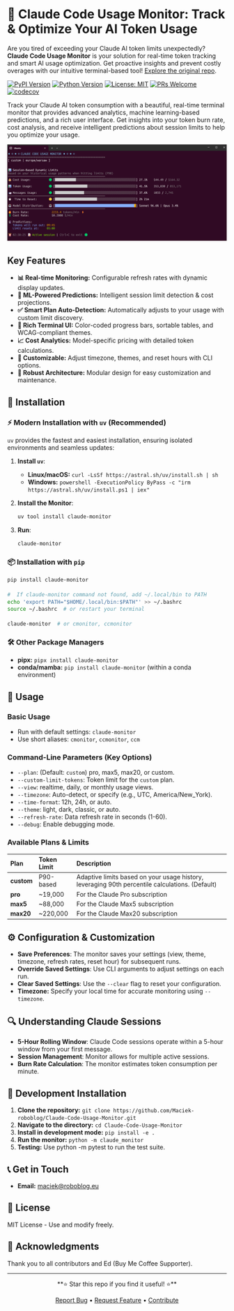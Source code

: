 # 🚀 Claude Code Usage Monitor: Track & Optimize Your AI Token Usage

Are you tired of exceeding your Claude AI token limits unexpectedly?  **Claude Code Usage Monitor** is your solution for real-time token tracking and smart AI usage optimization.  Get proactive insights and prevent costly overages with our intuitive terminal-based tool!  [Explore the original repo](https://github.com/Maciek-roboblog/Claude-Code-Usage-Monitor).

[![PyPI Version](https://img.shields.io/pypi/v/claude-monitor.svg)](https://pypi.org/project/claude-monitor/)
[![Python Version](https://img.shields.io/badge/python-3.9+-blue.svg)](https://python.org)
[![License: MIT](https://img.shields.io/badge/License-MIT-yellow.svg)](https://opensource.org/licenses/MIT)
[![PRs Welcome](https://img.shields.io/badge/PRs-welcome-brightgreen.svg)](http://makeapullrequest.com)
[![codecov](https://codecov.io/gh/Maciek-roboblog/Claude-Code-Usage-Monitor/branch/main/graph/badge.svg)](https://codecov.io/gh/Maciek-roboblog/Claude-Code-Usage-Monitor)

Track your Claude AI token consumption with a beautiful, real-time terminal monitor that provides advanced analytics, machine learning-based predictions, and a rich user interface.  Get insights into your token burn rate, cost analysis, and receive intelligent predictions about session limits to help you optimize your usage.

![Claude Token Monitor Screenshot](https://raw.githubusercontent.com/Maciek-roboblog/Claude-Code-Usage-Monitor/main/doc/scnew.png)

## Key Features

*   **📊 Real-time Monitoring:** Configurable refresh rates with dynamic display updates.
*   **🔮 ML-Powered Predictions:** Intelligent session limit detection & cost projections.
*   **✅ Smart Plan Auto-Detection:** Automatically adjusts to your usage with custom limit discovery.
*   **🎨 Rich Terminal UI:** Color-coded progress bars, sortable tables, and WCAG-compliant themes.
*   **📈 Cost Analytics:** Model-specific pricing with detailed token calculations.
*   **🚀 Customizable:** Adjust timezone, themes, and reset hours with CLI options.
*   **💪 Robust Architecture:** Modular design for easy customization and maintenance.

## 🚀 Installation

### ⚡ Modern Installation with `uv` (Recommended)

`uv` provides the fastest and easiest installation, ensuring isolated environments and seamless updates:

1.  **Install `uv`**:

    *   **Linux/macOS:** `curl -LsSf https://astral.sh/uv/install.sh | sh`
    *   **Windows:** `powershell -ExecutionPolicy ByPass -c "irm https://astral.sh/uv/install.ps1 | iex"`

2.  **Install the Monitor**:

    ```bash
    uv tool install claude-monitor
    ```

3.  **Run**:

    ```bash
    claude-monitor
    ```

### 📦 Installation with `pip`

```bash
pip install claude-monitor

#  If claude-monitor command not found, add ~/.local/bin to PATH
echo 'export PATH="$HOME/.local/bin:$PATH"' >> ~/.bashrc
source ~/.bashrc  # or restart your terminal

claude-monitor  # or cmonitor, ccmonitor
```

### 🛠️ Other Package Managers

*   **pipx:** `pipx install claude-monitor`
*   **conda/mamba:**  `pip install claude-monitor`  (within a conda environment)

## 📖 Usage

### Basic Usage

*   Run with default settings: `claude-monitor`
*   Use short aliases: `cmonitor`, `ccmonitor`, `ccm`

### Command-Line Parameters (Key Options)

*   `--plan`: (Default: `custom`) pro, max5, max20, or custom.
*   `--custom-limit-tokens`: Token limit for the `custom` plan.
*   `--view`: realtime, daily, or monthly usage views.
*   `--timezone`: Auto-detect, or specify (e.g., UTC, America/New_York).
*   `--time-format`: 12h, 24h, or auto.
*   `--theme`: light, dark, classic, or auto.
*   `--refresh-rate`: Data refresh rate in seconds (1-60).
*   `--debug`: Enable debugging mode.

### Available Plans & Limits

| Plan          | Token Limit  | Description                                                                                                                                                               |
| :------------ | :----------- | :------------------------------------------------------------------------------------------------------------------------------------------------------------------------ |
| **custom**    | P90-based    | Adaptive limits based on your usage history, leveraging 90th percentile calculations. (Default)                                                                           |
| **pro**       | ~19,000      | For the Claude Pro subscription                                                                                                                                             |
| **max5**      | ~88,000      | For the Claude Max5 subscription                                                                                                                                            |
| **max20**     | ~220,000     | For the Claude Max20 subscription                                                                                                                                           |

## ⚙️  Configuration & Customization

*   **Save Preferences**:  The monitor saves your settings (view, theme, timezone, refresh rates, reset hour) for subsequent runs.
*   **Override Saved Settings**:  Use CLI arguments to adjust settings on each run.
*   **Clear Saved Settings**:  Use the `--clear` flag to reset your configuration.
*   **Timezone:**  Specify your local time for accurate monitoring using `--timezone`.

## 🔍 Understanding Claude Sessions

*   **5-Hour Rolling Window**: Claude Code sessions operate within a 5-hour window from your first message.
*   **Session Management**:  Monitor allows for multiple active sessions.
*   **Burn Rate Calculation**: The monitor estimates token consumption per minute.

## 🔧 Development Installation

1.  **Clone the repository:** `git clone https://github.com/Maciek-roboblog/Claude-Code-Usage-Monitor.git`
2.  **Navigate to the directory:** `cd Claude-Code-Usage-Monitor`
3.  **Install in development mode:** `pip install -e .`
4.  **Run the monitor:** `python -m claude_monitor`
5. **Testing:** Use python -m pytest to run the test suite.

## 📞 Get in Touch

*   **Email:** [maciek@roboblog.eu](mailto:maciek@roboblog.eu)

## 📝 License

MIT License - Use and modify freely.

## 🙏 Acknowledgments

Thank you to all contributors and Ed (Buy Me Coffee Supporter).

---

<div align="center">
**⭐ Star this repo if you find it useful! ⭐**

[Report Bug](https://github.com/Maciek-roboblog/Claude-Code-Usage-Monitor/issues) • [Request Feature](https://github.com/Maciek-roboblog/Claude-Code-Usage-Monitor/issues) • [Contribute](CONTRIBUTING.md)
</div>